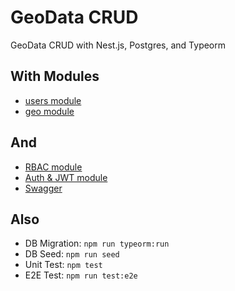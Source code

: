 # GeoData CRUD

GeoData CRUD with Nest.js, Postgres, and Typeorm

## With Modules

- [users module](/src/users/users.module.ts)
- [geo module](/src/geo/geo.module.ts)

## And

- [RBAC module](/src/rbac/rbac.module.ts)
- [Auth & JWT module](/src/auth/auth.module.ts)
- [Swagger](/src/main.ts)

## Also

- DB Migration: `npm run typeorm:run`
- DB Seed: `npm run seed`
- Unit Test: `npm test`
- E2E Test: `npm run test:e2e`
